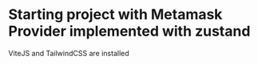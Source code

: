 # Starting project with Metamask Provider implemented with zustand

ViteJS and TailwindCSS are installed
